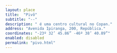 ```yaml
---
layout: place
title:  "Pivô"
subtitle: "--"
description: " é uma centro cultural no Copan."
address: "Avenida Ipiranga, 200, República."
coordinates: "-23º 32’ 45.86” -46º 38’ 40.89”"
enabled: disabled
permalink: "pivo.html"
---
```

